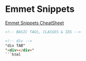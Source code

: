 # Emmet Snippets

[Emmet Snippets CheatSheet](https://docs.emmet.io/cheat-sheet/)

```html
<!-- BASIC TAGS, CLASSES & IDS -->

<!-- div -->
"div TAB"
"<div></div>"
```html